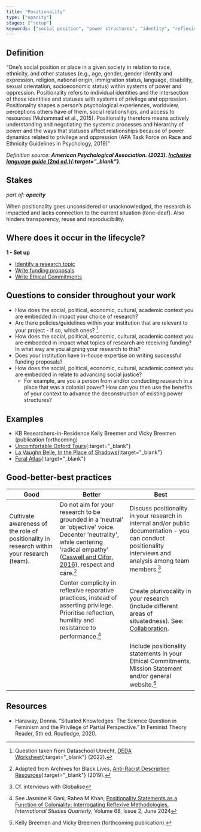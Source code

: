 ```yaml
---
title: "Positionality"
type: ["opacity"]
stages: ["setup"]
keywords: ["social position", "power structures", "identity", "reflexivity", "privilege", "oppression", "situatedness"]
---
```


## Definition
“One’s social position or place in a given society in relation to race, ethnicity, and other statuses (e.g., age, gender, gender identity and expression, religion, national origin, immigration status, language, disability, sexual orientation, socioeconomic status) within systems of power and oppression. Positionality refers to individual identities and the intersection of those identities and statuses with systems of privilege and oppression. Positionality shapes a person’s psychological experiences, worldview, perceptions others have of them, social relationships, and access to resources (Muhammad et al., 2015). Positionality therefore means actively understanding and negotiating the systemic processes and hierarchy of power and the ways that statuses affect relationships because of power dynamics related to privilege and oppression (APA Task Force on Race and Ethnicity Guidelines in Psychology, 2019)”

_Definition source: **American Psychological Association. (2023). [Inclusive language guide (2nd ed.)](https://www.apa.org/about/apa/equity-diversity-inclusion/language-guidelines.pdf){:target="_blank"}**._ 

## Stakes
_part of: **opacity**_

When positionality goes unconsidered or unacknowledged, the research is impacted and lacks connection to the current situation (tone-deaf). Also hinders transparency, reuse and reproducibility. 

## Where does it occur in the lifecycle?

**1 - Set up**

- [Identify a research topic](/lifecycle/setup/#identify-a-research-topic)
- [Write funding proposals](/lifecycle/setup/#write-funding-proposals)
- [Write Ethical Commitments](/lifecycle/setup/#write-ethical-commitments)

## Questions to consider throughout your work
- How does the social, political, economic, cultural, academic context you are embedded in impact your choice of research?
- Are there policies/guidelines within your institution that are relevant to your project - if so, which ones? [^1]
- How does the social, political, economic, cultural, academic context you are embedded in impact what topics of research are receiving funding? In what way are you aligning your research to this?
- Does your institution have in-house expertise on writing successful funding proposals?
- How does the social, political, economic, cultural, academic context you are embedded in relate to advancing social justice? 
    - For example, are you a person from and/or conducting research in a place that was a colonial power? How can you then use the benefits of your context to advance the deconstruction of existing power structures?

## Examples
- KB Researchers-in-Residence Kelly Breemen and Vicky Breemen (publication forthcoming)
- [Uncomfortable Oxford Tours](https://www.uncomfortableoxford.com/){:target="_blank"}
- [La Vaughn Belle, In the Place of Shadows](https://www.lavaughnbelle.com/home-1#/in-the-place-of-shadows/){:target="_blank"}
- [Feral Atlas](https://feralatlas.org){:target="_blank"}

## Good-better-best practices

| Good | Better | Best|
|---|---|---|
|Cultivate awareness of the role of positionality in research within your research (team).| Do not aim for your research to be grounded in a 'neutral' or 'objective' voice. Decenter 'neutrality', while centering 'radical empathy' (<a href='https://archivaria.ca/index.php/archivaria/article/view/13557'>Caswell and Cifor, 2016</a>), respect and care.[^2]| Discuss positionality in your research in internal and/or public documentation - you can conduct positionality interviews and analysis among team members.[^3]|
| | Center complicity in reflexive reparative practices, instead of asserting privilege. Prioritise reflection, humility and resistance to performance.[^4]| Create plurivocality in your research (include different areas of situatedness). See: [Collaboration](../collaboration).|
| | | Include positionality statements in your Ethical Commitments, Mission Statement and/or general website.[^5]|

## Resources
- Haraway, Donna. “Situated Knowledges: The Science Question in Feminism and the Privilege of Partial Perspective.” In Feminist Theory Reader, 5th ed. Routledge, 2020.

[^1]: Question taken from Dataschool Utrecht, [DEDA Worksheet](https://deda.dataschool.nl/wp-content/uploads/sites/415/2022/11/DEDA-NL.worksheet.V3.1.pdf){:target="_blank"} (2022). 
[^2]: Adapted from Archives for Black Lives, [Anti-Racist Description Resources](https://archivesforblacklives.wordpress.com/wp-content/uploads/2019/10/ardr_final.pdf){:target="_blank"} (2019).
[^3]: Cf. interviews with Globalise
[^4]: See Jasmine K Gani, Rabea M Khan, <a href="https://doi.org/10.1093/isq/sqae038" target="_blank" rel="noopener noreferrer">Positionality Statements as a Function of Coloniality: Interrogating Reflexive Methodologies</a>, _International Studies Quarterly_, Volume 68, Issue 2, June 2024
[^5]: Kelly Breemen and Vicky Breemen (forthcoming publication).  